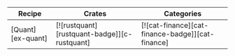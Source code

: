 | Recipe | Crates | Categories |
|---|---|---|
| [Quant][ex-quant] | [![rustquant][rustquant-badge]][c-rustquant] |  [![cat-finance][cat-finance-badge]][cat-finance] |
